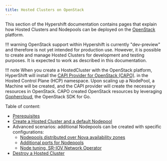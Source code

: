 ```yaml
---
title: Hosted Clusters on OpenStack
---
```


This section of the Hypershift documentation contains pages that explain how Hosted Clusters
and Nodepools can be deployed on the [OpenStack](https://www.openstack.org) platform.

!!! warning
    OpenStack support within Hypershift is currently "dev-preview" and therefore is not
    yet intended for production use. However, it is possible to create and manage
    Hosted Clusters for development and testing purposes. It is expected to work
    as described in this documentation.

!!! note
    When you create a HostedCluster with the OpenStack platform, HyperShift will install the [CAPI Provider for OpenStack (CAPO)](https://github.com/kubernetes-sigs/cluster-api-provider-openstack).
    in the Hosted Control Plane (HCP) namespace.
    Upon scaling up a NodePool, a Machine will be created, and the CAPI provider will create the necessary resources in OpenStack.
    CAPO created OpenStack resources by leveraging [Gophercloud](https://github.com/gophercloud/gophercloud), the OpenStack SDK for Go.

Table of content:

- [Prerequisites](prerequisites.md)
- [Create a Hosted Cluster and a default Nodepool](hostedcluster.md)
- Advanced scenarios: additional Nodepools can be created with specific configurations:
  - [Nodepools distributed over Nova availability zones](az.md)
  - [Additional ports for Nodepools](additional-ports.md)
  - [Node tuning, SR-IOV Network Operator](performance-tuning.md)
- [Destroy a Hosted Cluster](destroy.md)
